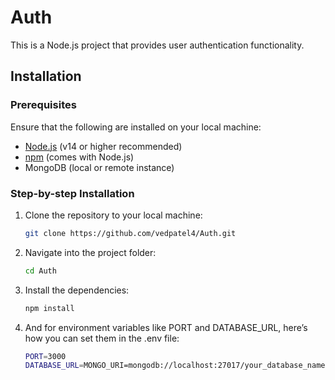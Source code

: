 # Auth
This is a Node.js project that provides user authentication functionality.

## Installation

### Prerequisites

Ensure that the following are installed on your local machine:
- [Node.js](https://nodejs.org/) (v14 or higher recommended)
- [npm](https://www.npmjs.com/) (comes with Node.js)
- MongoDB (local or remote instance)

### Step-by-step Installation

1. Clone the repository to your local machine:
   ```bash
   git clone https://github.com/vedpatel4/Auth.git
   ```

2. Navigate into the project folder:
   ```bash
   cd Auth
   ```

3. Install the dependencies:
   ```bash
   npm install
   ```
4. And for environment variables like PORT and DATABASE_URL, here’s how you can set them in the .env file:
    ```bash
    PORT=3000
    DATABASE_URL=MONGO_URI=mongodb://localhost:27017/your_database_name
    ```





